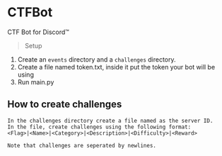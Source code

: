 # CTFBot
CTF Bot for Discord™

>Setup

1) Create an `events` directory and a `challenges` directory.
2) Create a file named token.txt, inside it put the token your bot will be using
3) Run main.py

## How to create challenges
	In the challenges directory create a file named as the server ID.
	In the file, create challenges using the following format:
	<Flag>|<Name>|<Category>|<Description>|<Difficulty>|<Reward>
	
	Note that challenges are seperated by newlines. 
